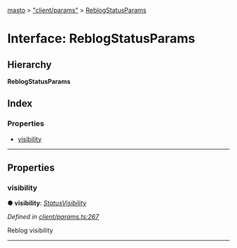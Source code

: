 [masto](../README.md) > ["client/params"](../modules/_client_params_.md) > [ReblogStatusParams](../interfaces/_client_params_.reblogstatusparams.md)

# Interface: ReblogStatusParams

## Hierarchy

**ReblogStatusParams**

## Index

### Properties

* [visibility](_client_params_.reblogstatusparams.md#visibility)

---

## Properties

<a id="visibility"></a>

###  visibility

**● visibility**: *[StatusVisibility](../modules/_entities_status_.md#statusvisibility)*

*Defined in [client/params.ts:267](https://github.com/neet/masto.js/blob/368b200/src/client/params.ts#L267)*

Reblog visibility

___

